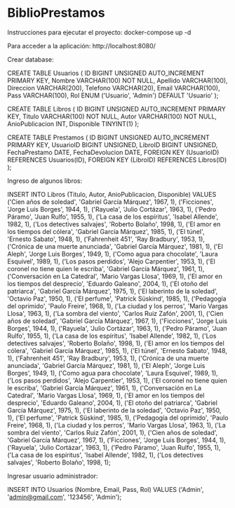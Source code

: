 # BiblioPrestamos

Instrucciones para ejecutar el proyecto:
docker-compose up -d

Para acceder a la aplicación:
http://localhost:8080/

Crear database:

CREATE TABLE Usuarios (
ID BIGINT UNSIGNED AUTO_INCREMENT PRIMARY KEY,
Nombre VARCHAR(100) NOT NULL,
Apellido VARCHAR(100),
Direccion VARCHAR(200),
Telefono VARCHAR(20),
Email VARCHAR(100),
Pass VARCHAR(100),
Rol ENUM ('Usuario', 'Admin') DEFAULT 'Usuario'
);

CREATE TABLE Libros (
ID BIGINT UNSIGNED AUTO_INCREMENT PRIMARY KEY,
Titulo VARCHAR(100) NOT NULL,
Autor VARCHAR(100) NOT NULL,
AnioPublicacion INT,
Disponible TINYINT(1)
);

CREATE TABLE Prestamos (
ID BIGINT UNSIGNED AUTO_INCREMENT PRIMARY KEY,
UsuarioID BIGINT UNSIGNED,
LibroID BIGINT UNSIGNED,
FechaPrestamo DATE,
FechaDevolucion DATE,
FOREIGN KEY (UsuarioID) REFERENCES Usuarios(ID),
FOREIGN KEY (LibroID) REFERENCES Libros(ID)
);

Ingreso de algunos libros:

INSERT INTO Libros (Titulo, Autor, AnioPublicacion, Disponible) VALUES
('Cien años de soledad', 'Gabriel García Márquez', 1967, 1),
('Ficciones', 'Jorge Luis Borges', 1944, 1),
('Rayuela', 'Julio Cortázar', 1963, 1),
('Pedro Páramo', 'Juan Rulfo', 1955, 1),
('La casa de los espíritus', 'Isabel Allende', 1982, 1),
('Los detectives salvajes', 'Roberto Bolaño', 1998, 1),
('El amor en los tiempos del cólera', 'Gabriel García Márquez', 1985, 1),
('El túnel', 'Ernesto Sabato', 1948, 1),
('Fahrenheit 451', 'Ray Bradbury', 1953, 1),
('Crónica de una muerte anunciada', 'Gabriel García Márquez', 1981, 1),
('El Aleph', 'Jorge Luis Borges', 1949, 1),
('Como agua para chocolate', 'Laura Esquivel', 1989, 1),
('Los pasos perdidos', 'Alejo Carpentier', 1953, 1),
('El coronel no tiene quien le escriba', 'Gabriel García Márquez', 1961, 1),
('Conversación en La Catedral', 'Mario Vargas Llosa', 1969, 1),
('El amor en los tiempos del desprecio', 'Eduardo Galeano', 2004, 1),
('El otoño del patriarca', 'Gabriel García Márquez', 1975, 1),
('El laberinto de la soledad', 'Octavio Paz', 1950, 1),
('El perfume', 'Patrick Süskind', 1985, 1),
('Pedagogía del oprimido', 'Paulo Freire', 1968, 1),
('La ciudad y los perros', 'Mario Vargas Llosa', 1963, 1),
('La sombra del viento', 'Carlos Ruiz Zafón', 2001, 1),
('Cien años de soledad', 'Gabriel García Márquez', 1967, 1),
('Ficciones', 'Jorge Luis Borges', 1944, 1),
('Rayuela', 'Julio Cortázar', 1963, 1),
('Pedro Páramo', 'Juan Rulfo', 1955, 1),
('La casa de los espíritus', 'Isabel Allende', 1982, 1),
('Los detectives salvajes', 'Roberto Bolaño', 1998, 1),
('El amor en los tiempos del cólera', 'Gabriel García Márquez', 1985, 1),
('El túnel', 'Ernesto Sabato', 1948, 1),
('Fahrenheit 451', 'Ray Bradbury', 1953, 1),
('Crónica de una muerte anunciada', 'Gabriel García Márquez', 1981, 1),
('El Aleph', 'Jorge Luis Borges', 1949, 1),
('Como agua para chocolate', 'Laura Esquivel', 1989, 1),
('Los pasos perdidos', 'Alejo Carpentier', 1953, 1),
('El coronel no tiene quien le escriba', 'Gabriel García Márquez', 1961, 1),
('Conversación en La Catedral', 'Mario Vargas Llosa', 1969, 1),
('El amor en los tiempos del desprecio', 'Eduardo Galeano', 2004, 1),
('El otoño del patriarca', 'Gabriel García Márquez', 1975, 1),
('El laberinto de la soledad', 'Octavio Paz', 1950, 1),
('El perfume', 'Patrick Süskind', 1985, 1),
('Pedagogía del oprimido', 'Paulo Freire', 1968, 1),
('La ciudad y los perros', 'Mario Vargas Llosa', 1963, 1),
('La sombra del viento', 'Carlos Ruiz Zafón', 2001, 1),
('Cien años de soledad', 'Gabriel García Márquez', 1967, 1),
('Ficciones', 'Jorge Luis Borges', 1944, 1),
('Rayuela', 'Julio Cortázar', 1963, 1),
('Pedro Páramo', 'Juan Rulfo', 1955, 1),
('La casa de los espíritus', 'Isabel Allende', 1982, 1),
('Los detectives salvajes', 'Roberto Bolaño', 1998, 1);

Ingresar usuario administrador:

INSERT INTO Usuarios (Nombre, Email, Pass, Rol) VALUES
('Admin', 'admin@gmail.com', '123456', 'Admin');
